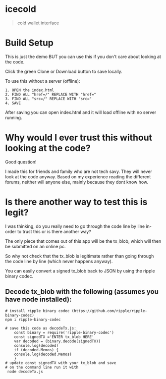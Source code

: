# icecold

> cold wallet interface

# Build Setup
This is just the demo BUT you can use this if you don't care about looking at the code.

Click the green Clone or Download button to save locally.


To use this without a server (offline):
	
	1. OPEN the index.html
	2. FIND ALL "href=/" REPLACE WITH "href="
	3. FIND ALL "src=/" REPLACE WITH "src="
	4. SAVE 

After saving you can open index.html and it will load offline with no server running.

# Why would I ever trust this without looking at the code? 
	
Good question!
	
I made this for friends and family who are not tech savy. 
They will never look at the code anyway.
Based on my experience reading the different forums, neither will anyone else, mainly because they dont know how.

# Is there another way to test this is legit?

I was thinking, do you really need to go through the code line by line in-order to trust this or is there another way?

The only piece that comes out of this app will be the tx_blob, which will then be submitted on an online pc.

So why not check that the tx_blob is legitimate rather than going through the code line by line (which never happens anyway). 

You can easily convert a signed tx_blob back to JSON by using the ripple binary codec.


## Decode tx_blob with the following (assumes you have node installed):
	 
 	# install ripple binary codec (https://github.com/ripple/ripple-binary-codec)
	npm i ripple-binary-codec
	
	# save this code as decodeTx.js:
		const binary = require('ripple-binary-codec')
		const signedTX ='ENTER tx_blob HERE' 
		var decoded = (binary.decode(signedTX))
		console.log(decoded)
		if (decoded.Memos) {
  		console.log(decoded.Memos)
		}
	# update const signedTX with your tx_blob and save
	# on the command line run it with
	 node decodeTx.js 
